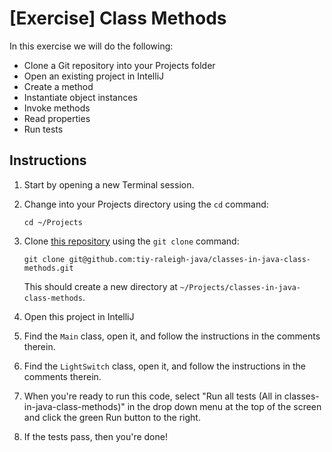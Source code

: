# [Exercise] Class Methods

In this exercise we will do the following:

* Clone a Git repository into your Projects folder
* Open an existing project in IntelliJ
* Create a method
* Instantiate object instances
* Invoke methods
* Read properties
* Run tests

## Instructions

1. Start by opening a new Terminal session.

2. Change into your Projects directory using the `cd` command:

	`cd ~/Projects`

3. Clone [this repository](https://github.com/tiy-raleigh-java/classes-in-java-class-methods) using the `git clone` command:

	`git clone git@github.com:tiy-raleigh-java/classes-in-java-class-methods.git`

	This should create a new directory at `~/Projects/classes-in-java-class-methods`.

4. Open this project in IntelliJ

5. Find the `Main` class, open it, and follow the instructions in the comments therein.

6. Find the `LightSwitch` class, open it, and follow the instructions in the comments therein.

7. When you're ready to run this code, select "Run all tests (All in classes-in-java-class-methods)" in the drop down menu at the top of the screen and click the green Run button to the right.

8. If the tests pass, then you're done!